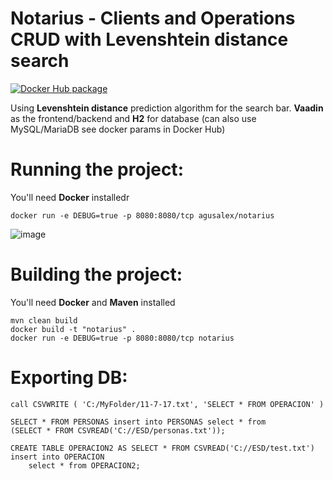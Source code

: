 #
#  Notarius - Clients and Operations CRUD with Levenshtein distance search


[![Docker Hub package][dockerhub-badge]][dockerhub-link]

[dockerhub-badge]: https://img.shields.io/badge/images%20on-Docker%20Hub-blue.svg
[dockerhub-link]: https://hub.docker.com/repository/docker/agusalex/notarius "Docker Hub Image"

Using **Levenshtein distance** prediction algorithm for the search bar.
**Vaadin** as the frontend/backend and **H2** for database (can also use MySQL/MariaDB see docker params in Docker Hub)
# Running the project:
You'll need **Docker** installedr

    docker run -e DEBUG=true -p 8080:8080/tcp agusalex/notarius
![image](https://user-images.githubusercontent.com/15642727/46241343-f0a5c180-c38d-11e8-887d-8d76746a81bc.png)

# Building the project:
You'll need **Docker** and **Maven** installed

	
    mvn clean build
    docker build -t "notarius" .
    docker run -e DEBUG=true -p 8080:8080/tcp notarius
   
  


# Exporting DB:

    call CSVWRITE ( 'C:/MyFolder/11-7-17.txt', 'SELECT * FROM OPERACION' ) 
    
    SELECT * FROM PERSONAS insert into PERSONAS select * from 
    (SELECT * FROM CSVREAD('C://ESD/personas.txt'));
    
    CREATE TABLE OPERACION2 AS SELECT * FROM CSVREAD('C://ESD/test.txt')
    insert into OPERACION
        select * from OPERACION2;
